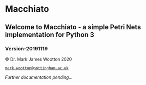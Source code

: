 # Macchiato
## Welcome to Macchiato - a simple Petri Nets implementation for Python 3
### Version-20191119

© Dr. Mark James Wootton 2020

[`mark.wootton@nottingham.ac.uk`](mailto:mark.wootton@nottingham.ac.uk)

*Further documentation pending...*
